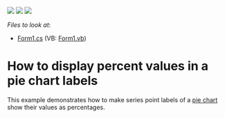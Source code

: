 <!-- default badges list -->
![](https://img.shields.io/endpoint?url=https://codecentral.devexpress.com/api/v1/VersionRange/128574444/14.1.4%2B)
[![](https://img.shields.io/badge/Open_in_DevExpress_Support_Center-FF7200?style=flat-square&logo=DevExpress&logoColor=white)](https://supportcenter.devexpress.com/ticket/details/E1377)
[![](https://img.shields.io/badge/📖_How_to_use_DevExpress_Examples-e9f6fc?style=flat-square)](https://docs.devexpress.com/GeneralInformation/403183)
<!-- default badges end -->
<!-- default file list -->
*Files to look at*:

* [Form1.cs](./CS/ValuesAsPercents/Form1.cs) (VB: [Form1.vb](./VB/ValuesAsPercents/Form1.vb))
<!-- default file list end -->
# How to display percent values in a pie chart labels


This example demonstrates how to make series point labels of a [pie chart](https://docs.devexpress.com/WindowsForms/2967/controls-and-libraries/chart-control/series-views/2d-series-views/pie-and-donut-series-views) show their values as percentages.
